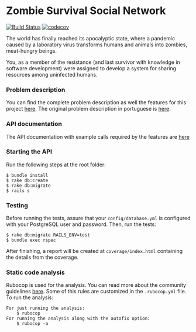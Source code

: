 # Zombie Survival Social Network

[![Build Status](https://travis-ci.org/grascovit/zombie-survival-social-network.svg?branch=master)](https://travis-ci.org/grascovit/zombie-survival-social-network)
[![codecov](https://codecov.io/gh/grascovit/zombie-survival-social-network/branch/master/graph/badge.svg?token=fHFLeGRtlg)](https://codecov.io/gh/grascovit/zombie-survival-social-network)

The world has finally reached its apocalyptic state, where a pandemic caused by a laboratory virus transforms humans and animals into zombies, meat-hungry beings.

You, as a member of the resistance (and last survivor with knowledge in software development) were assigned to develop a system for sharing resources among uninfected humans.


### Problem description
You can find the complete problem description as well the features for this project [here](https://github.com/grascovit/zombie-survival-social-network/wiki). The original problem description in portuguese is [here](https://gist.github.com/mauricioklein/1b1f279ad2d9cb42bcf0018e1cf05cfb).

### API documentation
The API documentation with example calls required by the features are [here](https://github.com/grascovit/zombie-survival-social-network/wiki/API-documentation)

### Starting the API
Run the following steps at the root folder:
```
$ bundle install
$ rake db:create
$ rake db:migrate
$ rails s
```

### Testing
Before running the tests, assure that your `config/database.yml` is configured with your PostgreSQL user and password.
Then, run the tests:
```
$ rake db:migrate RAILS_ENV=test
$ bundle exec rspec
```
After finishing, a report will be created at `coverage/index.html` containing the details from the coverage.

### Static code analysis
Rubocop is used for the analysis. You can read more about the community guidelines [here](https://github.com/bbatsov/ruby-style-guide).
Some of this rules are customized in the `.rubocop.yml` file.
To run the analysis:
```
For just running the analysis:
    $ rubocop
For running the analysis along with the autofix option:
    $ rubocop -a
```